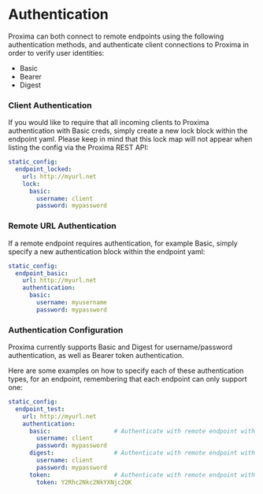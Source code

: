 # Authentication

Proxima can both connect to remote endpoints using the following authentication methods, and authenticate client connections to Proxima in order to verify user identities:
- Basic  
- Bearer  
- Digest

### Client Authentication

If you would like to require that all incoming clients to Proxima authentication with Basic creds, simply create a new lock block within the endpoint yaml. Please keep in mind that this lock map will not appear when listing the config via the Proxima REST API:

```yaml
static_config:
  endpoint_locked:
    url: http://myurl.net
    lock:
      basic:
        username: client
        password: mypassword
```

### Remote URL Authentication

If a remote endpoint requires authentication, for example Basic, simply specify a new authentication block within the endpoint yaml:

```yaml
static_config:
  endpoint_basic:
    url: http://myurl.net
    authentication:
      basic:
        username: myusername
        password: mypassword
```

### Authentication Configuration

Proxima currently supports Basic and Digest for username/password authentication, as well as Bearer token authentication. 

Here are some examples on how to specify each of these authentication types, for an endpoint, remembering that each endpoint can only support one:
```yaml
static_config:
  endpoint_test:
    url: http://myurl.net
    authentication:
      basic:                  # Authenticate with remote endpoint with Basic
        username: client
        password: mypassword
      digest:                 # Authenticate with remote endpoint with Digest
        username: client
        password: mypassword
      token:                  # Authenticate with remote endpoint with Token
        token: Y2Rhc2Nkc2NkYXNjc2QK



